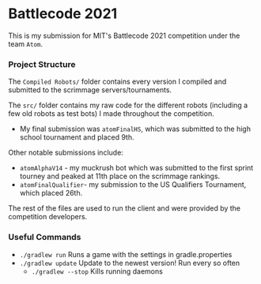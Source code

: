 # Battlecode 2021 

This is my submission for MIT's Battlecode 2021 competition under the team `Atom`.

### Project Structure

The `Compiled Robots/` folder contains every version I compiled and submitted to the scrimmage servers/tournaments.
  
The `src/` folder contains my raw code for the different robots (including a few old robots as test bots) I made throughout the competition.
- My final submission was `atomFinalHS`, which was submitted to the high school tournament and placed 9th.

Other notable submissions include:
- `atomAlphaV14` - my muckrush bot which was submitted to the first sprint tourney and peaked at 11th place on the scrimmage rankings.
- `atomFinalQualifier`- my submission to the US Qualifiers Tournament, which placed 26th.
   
The rest of the files are used to run the client and were provided by the competition developers.

### Useful Commands

- `./gradlew run`
    Runs a game with the settings in gradle.properties
- `./gradlew update`
    Update to the newest version! Run every so often
    - `./gradlew --stop`
    Kills running daemons

